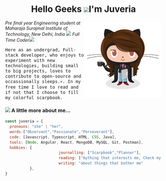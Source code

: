 <h1 align="center">Hello Geeks <img width="30px" src="https://github.com/KKVANONYMOUS/kkvanonymous/blob/master/gifs/Hi.gif">I'm Juveria</h1>

<p align="center">
  <img src = "https://github.com/juveria-manzar/juveria-manzar/blob/master/femalecodertocat.png" width = "250" height = "250" align = "right">
  <p><em>Pre final year Engineering student at Maharaja Surajmal Institute of Technology, New Delhi, India <img src="https://media.giphy.com/media/fYSnHlufseco8Fh93Z/giphy.gif" width="30"> Full Time Coder<img src="https://media.giphy.com/media/WUlplcMpOCEmTGBtBW/giphy.gif" width="30"> 
</em></p>
  
  <samp> 
    Here as an undergrad, Full-stack developer, who enjoys to experiment with new technologies, building small to big projects, loves to contribute to open-source and occassionally sleeps.💀.
    In my free time I love to read and if not that I choose to fill my colorful scarpbook. 
 </samp>
 
 ### <img src="https://media.giphy.com/media/VgCDAzcKvsR6OM0uWg/giphy.gif" width="50"> A little more about me...  

```javascript
const juveria = {
  pronouns: "she" | "her",
  words:["Observant","Passionate","Perseverant"],
  code: [Javascript, Typescript, HTML, CSS, Java],
  tools: [Node, Angular, React, MongoDB, MySQL, Git, Postman],
  hobbies: {            
                        journalling: ["Scarpbook","Planner"],
                        reading: ["Aything that interests me, Check my GOODREADS"],
                        writing: "about things that bother me"
           },
}
```
